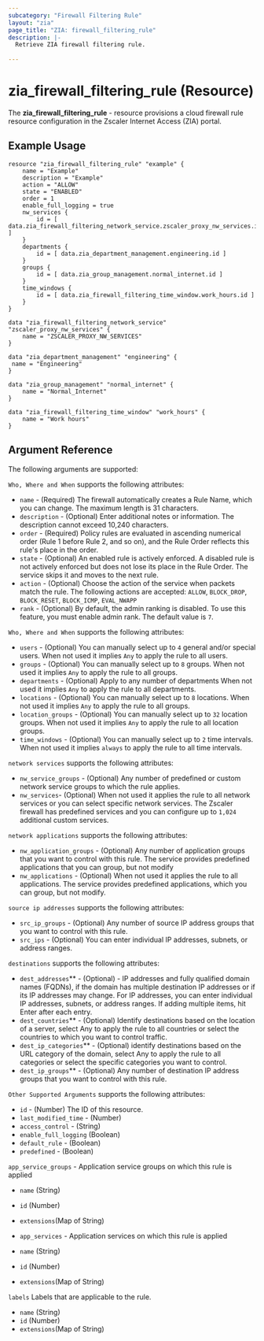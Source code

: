 ```yaml
---
subcategory: "Firewall Filtering Rule"
layout: "zia"
page_title: "ZIA: firewall_filtering_rule"
description: |-
  Retrieve ZIA firewall filtering rule.
  
---
```


# zia_firewall_filtering_rule (Resource)

The **zia_firewall_filtering_rule** - resource provisions a cloud firewall rule resource configuration in the Zscaler Internet Access (ZIA) portal.

## Example Usage

```hcl
resource "zia_firewall_filtering_rule" "example" {
    name = "Example"
    description = "Example"
    action = "ALLOW"
    state = "ENABLED"
    order = 1
    enable_full_logging = true
    nw_services {
        id = [ data.zia_firewall_filtering_network_service.zscaler_proxy_nw_services.id ]
    }
    departments {
        id = [ data.zia_department_management.engineering.id ]
    }
    groups {
        id = [ data.zia_group_management.normal_internet.id ]
    }
    time_windows {
        id = [ data.zia_firewall_filtering_time_window.work_hours.id ]
    }
}

data "zia_firewall_filtering_network_service" "zscaler_proxy_nw_services" {
    name = "ZSCALER_PROXY_NW_SERVICES"
}

data "zia_department_management" "engineering" {
 name = "Engineering"
}

data "zia_group_management" "normal_internet" {
    name = "Normal_Internet"
}

data "zia_firewall_filtering_time_window" "work_hours" {
    name = "Work hours"
}
```

## Argument Reference

The following arguments are supported:

`Who, Where and When` supports the following attributes:

* `name` - (Required) The firewall automatically creates a Rule Name, which you can change. The maximum length is 31 characters.
* `description` - (Optional) Enter additional notes or information. The description cannot exceed 10,240 characters.
* `order` - (Required) Policy rules are evaluated in ascending numerical order (Rule 1 before Rule 2, and so on), and the Rule Order reflects this rule's place in the order.
* `state` - (Optional) An enabled rule is actively enforced. A disabled rule is not actively enforced but does not lose its place in the Rule Order. The service skips it and moves to the next rule.
* `action` - (Optional) Choose the action of the service when packets match the rule. The following actions are accepted: `ALLOW`, `BLOCK_DROP`, `BLOCK_RESET`, `BLOCK_ICMP`, `EVAL_NWAPP`
* `rank` - (Optional) By default, the admin ranking is disabled. To use this feature, you must enable admin rank. The default value is `7`.

`Who, Where and When` supports the following attributes:

* `users` - (Optional) You can manually select up to `4` general and/or special users. When not used it implies `Any` to apply the rule to all users.
* `groups` - (Optional) You can manually select up to `8` groups. When not used it implies `Any` to apply the rule to all groups.
* `departments` - (Optional) Apply to any number of departments When not used it implies `Any` to apply the rule to all departments.
* `locations` - (Optional) You can manually select up to `8` locations. When not used it implies `Any` to apply the rule to all groups.
* `location_groups` - (Optional) You can manually select up to `32` location groups. When not used it implies `Any` to apply the rule to all location groups.
* `time_windows` - (Optional) You can manually select up to `2` time intervals. When not used it implies `always` to apply the rule to all time intervals.

`network services` supports the following attributes:

* `nw_service_groups` - (Optional) Any number of predefined or custom network service groups to which the rule applies.
* `nw_services`- (Optional) When not used it applies the rule to all network services or you can select specific network services. The Zscaler firewall has predefined services and you can configure up to `1,024` additional custom services.

`network applications` supports the following attributes:

* `nw_application_groups` - (Optional) Any number of application groups that you want to control with this rule. The service provides predefined applications that you can group, but not modify
* `nw_applications` - (Optional) When not used it applies the rule to all applications. The service provides predefined applications, which you can group, but not modify.

`source ip addresses` supports the following attributes:

* `src_ip_groups` - (Optional) Any number of source IP address groups that you want to control with this rule.
* `src_ips` - (Optional) You can enter individual IP addresses, subnets, or address ranges.

`destinations` supports the following attributes:

* `dest_addresses`** - (Optional) -  IP addresses and fully qualified domain names (FQDNs), if the domain has multiple destination IP addresses or if its IP addresses may change. For IP addresses, you can enter individual IP addresses, subnets, or address ranges. If adding multiple items, hit Enter after each entry.
* `dest_countries`** - (Optional) Identify destinations based on the location of a server, select Any to apply the rule to all countries or select the countries to which you want to control traffic.
* `dest_ip_categories`** - (Optional) identify destinations based on the URL category of the domain, select Any to apply the rule to all categories or select the specific categories you want to control.
* `dest_ip_groups`** - (Optional) Any number of destination IP address groups that you want to control with this rule.

`Other Supported Arguments` supports the following attributes:

* `id` - (Number) The ID of this resource.
* `last_modified_time` - (Number)
* `access_control` - (String)
* `enable_full_logging` (Boolean)
* `default_rule` - (Boolean)
* `predefined` - (Boolean)

`app_service_groups` - Application service groups on which this rule is applied

* `name` (String)
* `id` (Number)
* `extensions`(Map of String)

* `app_services` - Application services on which this rule is applied

* `name` (String)
* `id` (Number)
* `extensions`(Map of String)

`labels` Labels that are applicable to the rule.

* `name` (String)
* `id` (Number)
* `extensions`(Map of String)
